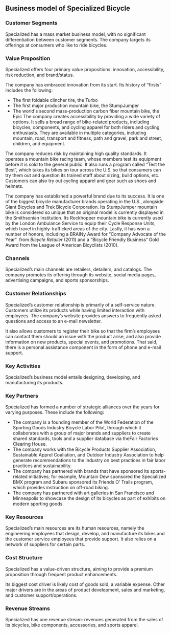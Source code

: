 Business model of Specialized Bicycle
-------------------------------------

 ### Customer Segments

 Specialized has a mass market business model, with no significant differentiation between customer segments. The company targets its offerings at consumers who like to ride bicycles.

 ### Value Proposition

 Specialized offers four primary value propositions: innovation, accessibility, risk reduction, and brand/status.

 The company has embraced innovation from its start. Its history of “firsts” includes the following:

  * The first foldable clincher tire, the Turbo
 * The first major production mountain bike, the StumpJumper
 * The world's second mass-production carbon fiber mountain bike, the Epic
  The company creates accessibility by providing a wide variety of options. It sells a broad range of bike-related products, including bicycles, components, and cycling apparel for both riders and cycling enthusiasts. They are available in multiple categories, including mountain, road, transport and fitness, path and gravel, park and street, children, and equipment.

 The company reduces risk by maintaining high quality standards. It operates a mountain bike racing team, whose members test its equipment before it is sold to the general public. It also runs a program called “Test the Best“, which takes its bikes on tour across the U.S. so that consumers can try them out and question its trained staff about sizing, build options, etc. Customers can also try out cycling apparel and gear such as shoes and helmets.

 The company has established a powerful brand due to its success. It is one of the biggest bicycle manufacturer brands operating in the U.S., alongside Giant Bicycles and Trek Bicycle Corporation. Its StumpJumper mountain bike is considered so unique that an original model is currently displayed in the Smithsonian Institution. Its Rockhopper mountain bike is currently used by the London Ambulance Service to equip their Cycle Response Units, which travel in highly-trafficked areas of the city. Lastly, it has won a number of honors, including a BRAINy Award for “Company Advocate of the Year“  from *Bicycle Retailer* (2011) and a “Bicycle Friendly Business“ Gold Award from the League of American Bicyclists (2010).

 ### Channels

 Specialized’s main channels are retailers, detailers, and catalogs. The company promotes its offering through its website, social media pages, advertising campaigns, and sports sponsorships.

 ### Customer Relationships

 Specialized’s customer relationship is primarily of a self-service nature. Customers utilize its products while having limited interaction with employees. The company’s website provides answers to frequently asked questions and access to an e-mail newsletter.

 It also allows customers to register their bike so that the firm’s employees can contact them should an issue with the product arise, and also provide information on new products, special events, and promotions. That said, there is a personal assistance component in the form of phone and e-mail support.

 ### Key Activities

 Specialized’s business model entails designing, developing, and manufacturing its products.

 ### Key Partners

 Specialized has formed a number of strategic alliances over the years for varying purposes. These include the following:

  * The company is a founding member of the World Federation of the Sporting Goods Industry Bicycle Labor Pilot, through which it collaborates with a group of major brands and suppliers to create shared standards, tools and a supplier database via theFair Factories Clearing House.
 * The company works with the Bicycle Products Supplier Association, Sustainable Apprel Coaliation, and Outdoor Industry Association to help generate recommendations to the industry on best practices in fair labor practices and sustainability.
 * The company has partnered with brands that have sponsored its sports-related initiatives; for example, Mountain Dew sponsored the Specialized BMX program and Subaru sponsored its Friends O’ Trails program, which provides instruction on off-road biking.
 * The company has partnered with art galleries in San Francisco and Minneapolis to showcase the design of its bicycles as part of exhibits on modern sporting goods.
  ### Key Resources

 Specialized’s main resources are its human resources, namely the engineering employees that design, develop, and manufacture its bikes and the customer service employees that provide support. It also relies on a network of suppliers for certain parts.

 ### Cost Structure

 Specialized has a value-driven structure, aiming to provide a premium proposition through frequent product enhancements.

 Its biggest cost driver is likely cost of goods sold, a variable expense. Other major drivers are in the areas of product development, sales and marketing, and customer support/operations.

 ### Revenue Streams

 Specialized has one revenue stream: revenues generated from the sales of its bicycles, bike components, accessories, and sports apparel.